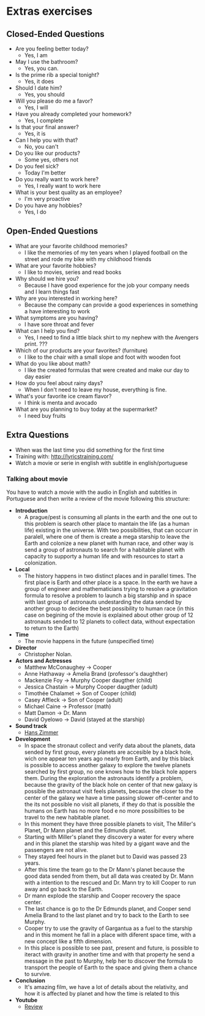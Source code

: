 # Extras exercises

## Closed-Ended Questions
- Are you feeling better today?
  - Yes, I am
- May I use the bathroom?
  - Yes, you can.
- Is the prime rib a special tonight?
  - Yes, it does
- Should I date him?
  - Yes, you should
- Will you please do me a favor?
  - Yes, I will
- Have you already completed your homework?
  - Yes, I complete
- Is that your final answer?
  - Yes, it is
- Can I help you with that?
  - No, you can't
- Do you like our products?
  - Some yes, others not
- Do you feel sick?
  - Today I'm better
- Do you really want to work here?
  - Yes, I really want to work here
- What is your best quality as an employee?
  - I'm very proactive
- Do you have any hobbies?
  - Yes, I do


## Open-Ended Questions
- What are your favorite childhood memories?
  - I like the memories of my ten years when I played football on the street and rode my bike with my childhood friends
- What are your favorite hobbies?
  - I like to movies, series and read books
- Why should we hire you?
  - Because I have good experience for the job your company needs and I learn things fast
- Why are you interested in working here?
  - Because the company can provide a good experiences in something a have interesting to work
- What symptoms are you having?
  - I have sore throat and fever
- What can I help you find?
  - Yes, I need to find a little black shirt to my nephew with the Avengers print. ???
- Which of our products are your favorites? (furniture)
  - I like to the chair with a small slope and foot with wooden foot
- What do you like about math?
  - I like the created formulas that were created and make our day to day easier
- How do you feel about rainy days?
  - When I don't need to leave my house, everything is fine.
- What's your favorite ice cream flavor?
  - I think is menta and avocado
- What are you planning to buy today at the supermarket?
  - I need buy fruits


## Extra Questions
- When was the last time you did something for the first time
- Training with: http://lyricstraining.com/
- Watch a movie or serie in english with subtitle in english/portuguese

### Talking about movie

You have to watch a movie with the audio in English and subtitles in Portuguese and then write a review of the movie following this structure:
- **Introduction**
  - A prague/pest is consuming all plants in the earth and the one out to this problem is search other place to mantain the life (as a human life) existing in the universe. With two possibilities, that can occurr in paralell, where one of them is create a mega starship to leave the Earth and colonize a new planet with human race, and other way is send a group of astronauts to search for a habitable planet with capacity to supporty a human life and with resources to start a colonization.
- **Local**
  - The history happens in two distinct places and in parallel times. The first place is Earth and other place is a space. In the earth we have a group of engineer and mathematicians trying to resolve a gravitation formula to resolve a problem to launch a big starship and in space with last group of astronauts undestarding the data sended by another group to decidee the best possibility to human race (in this case on begining of the movie is explained about other group of 12 astronauts sended to 12 planets to collect data, without expectation to return to the Earth) 
- **Time** 
  - The movie happens in the future (unspecified time)
- **Director** 
  - Christopher Nolan.
- **Actors and Actresses**
  - Matthew McConaughey -> Cooper
  - Anne Hathaway -> Amelia Brand (professor's daughther)
  - Mackenzie Foy -> Murphy Cooper daugther (child)
  - Jessica Chastain -> Murphy Cooper daugther (adult)
  - Timothée Chalamet -> Son of Cooper (child)
  - Casey Affleck -> Son of Cooper (adult)
  - Michael Caine -> Professor (math)
  - Matt Damon -> Dr. Mann
  - David Oyelowo -> David (stayed at the starship)
- **Sound track**
  - [Hans Zimmer](https://www.youtube.com/watch?v=UDVtMYqUAyw)
- **Development**
  - In space the stronaut collect and verify data about the planets, data sended by first group, every planets are accesible by a black hole, wich one appear ten years ago nearly from Earth, and by this black is possible to access another galaxy to explore the twelve planets searched by first group, no one knows how to the black hole appers them. During the exploration the astronauts identify a problem, because the gravity of the black hole on center of that new galaxy is possible the astronaut visit feels planets, because the closer to the center of the galaxy we have a time passing slower off-center and to the its not possible no visit all planets, if they do that is possible the humans on Earth has no more food e no more possibilties to be travel to the new habitable planet.
  - In this moment they have three possible planets to visit, The Miller's Planet, Dr Mann planet and the Edmunds planet.
  - Starting with Miller's planet they discovery a water for every where and in this planet the starship was hited by a gigant wave and the passengers are not alive.
  - They stayed feel hours in the planet but to David was passed 23 years.
  - After this time the team go to the Dr Mann's planet because the good data sended from them, but all data was created by Dr. Mann with a intention to the rescued and Dr. Mann try to kill Cooper to run away and go back to the Earth.
  - Dr mann explode the starship and Cooper recovery the space center.
  - The last chance is go to the Dr Edmunds planet, and Cooper send Amelia Brand to the last planet and try to back to the Earth to see Murphy.
  - Cooper try to use the gravity of Gargantua as a fuel to the starship and in this moment he fall in a place with diferent space time, with a new concept like a fifth dimension.
  - In this place is possible to see past, present and future, is possible to iteract with gravity in another time and with that property he send a message in the past to Murphy, help her to discover the formula to transport the people of Earth to the space and giving them a chance to survive.
- **Conclusion**
  - It's amazing film, we have a lot of details about the relativity, and how it is affected by planet and how the time is related to this
- **Youtube**
  - [Review](https://www.youtube.com/watch?v=j3DuONZb3Ik)
